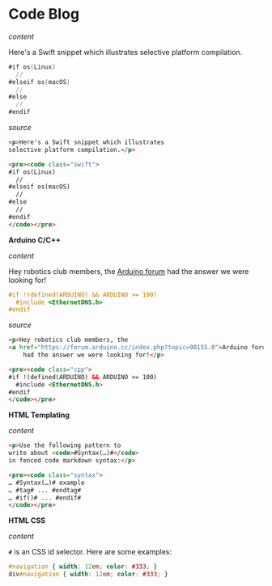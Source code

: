 <!-- :CONTENT:BEGIN:Blog: -->  
# Code Blog

_content_

Here's a Swift snippet which illustrates 
selective platform compilation.

``` swift
#if os(Linux)
  //
#elseif os(macOS)
  //  
#else
  // 
#endif
```

<!-- :CONTENT:MORE:Blog: -->

_source_

``` html
<p>Here's a Swift snippet which illustrates 
selective platform compilation.</p>

<pre><code class="swift">
#if os(Linux)
  //
#elseif os(macOS)
  //  
#else
  // 
#endif
</code></pre>
```

**Arduino C/C++**

_content_

Hey robotics club members, the [Arduino forum](https://forum.arduino.cc/index.php?topic=98155.0) had the answer we were looking for! 

``` cpp
#if !(defined(ARDUINO) && ARDUINO >= 100)
  #include <EthernetDNS.h>   
#endif
```

_source_

``` html
<p>Hey robotics club members, the
<a href="https://forum.arduino.cc/index.php?topic=98155.0">Arduino forum</a>
    had the answer we were looking for!</p>

<pre><code class="cpp">
#if !(defined(ARDUINO) && ARDUINO >= 100)
  #include <EthernetDNS.h>   
#endif
</code></pre>
```

**HTML Templating**

_content_

``` html
<p>Use the following pattern to 
write about <code>#Syntax(…)#</code>
in fenced code markdown syntax:</p>

<pre><code class="syntax">
… #Syntax(…)# example
… #tag# ... #endtag#
… #if()# ... #endif# 
</code></pre>
```

**HTML CSS**

_content_

`#` is an CSS id selector. Here are some examples:

``` css
#navigation { width: 12em; color: #333; }
div#navigation { width: 12em; color: #333; } 
```



<!-- :CONTENT:END:Blog: -->